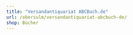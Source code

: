```yaml
---
title: "Versandantiquariat ABCBuch.de"
url: /obersulm/versandantiquariat-abcbuch-de/
shop: Bücher
---
```

